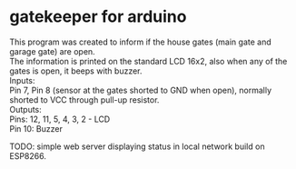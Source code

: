 # gatekeeper for arduino
This program was created to inform if the house gates (main gate and garage gate) are open.<br>
The information is printed on the standard LCD 16x2, also when any of the gates is open, it beeps with buzzer.<br>
Inputs:<br>
Pin 7, Pin 8 (sensor at the gates shorted to GND when open), normally shorted to VCC through pull-up resistor.<br>
Outputs:<br>
Pins: 12, 11, 5, 4, 3, 2 - LCD<br>
Pin 10: Buzzer

TODO:
simple web server displaying status in local network build on ESP8266.
